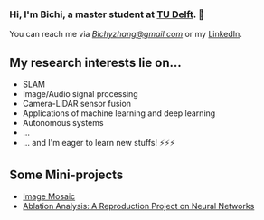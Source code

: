 ### Hi, I'm Bichi, a master student at [TU Delft](https://www.tudelft.nl/). 👋
You can reach me via *Bichyzhang@gmail.com* or my [LinkedIn](https://www.linkedin.com/in/bichi-zhang-44814a190/).

## My research interests lie on...
- SLAM
- Image/Audio signal processing
- Camera-LiDAR sensor fusion
- Applications of machine learning and deep learning
- Autonomous systems
- ...
- ... and I'm eager to learn new stuffs! ⚡⚡⚡



## Some Mini-projects

<!-- BLOG-POST-LIST:START -->
- [Image Mosaic](https://dev.to/codestackr/microinteractions-password-validation-animation-5629)
- [Ablation Analysis: A Reproduction Project on Neural Networks](https://github.com/AncientreeBILL/TU-Delft-Deep-Learning-CS4240-Reproducibility-Project---Between-Class-Learning-for-Image-Classifica)
<!-- BLOG-POST-LIST:END -->


<!--
**AncientreeBILL/AncientreeBILL** is a ✨ _special_ ✨ repository because its `README.md` (this file) appears on your GitHub profile.

Here are some ideas to get you started:

- 🔭 I’m currently working on ...
- 🌱 I’m currently learning ...
- 👯 I’m looking to collaborate on ...
- 🤔 I’m looking for help with ...
- 💬 Ask me about ...
- 📫 How to reach me: ...
- 😄 Pronouns: ...
- ⚡ Fun fact: ...
-->
